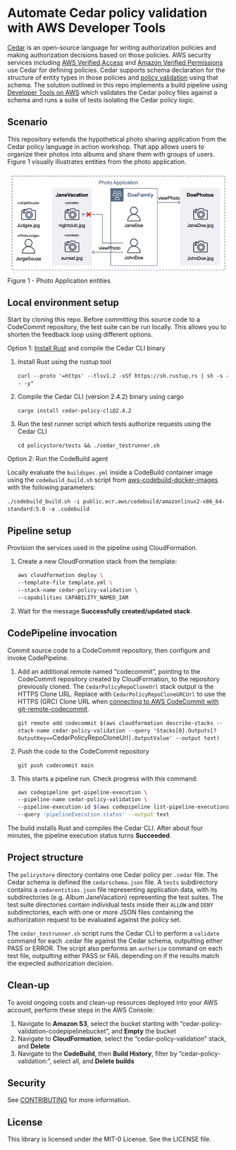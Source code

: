 # Automate Cedar policy validation with AWS Developer Tools

[Cedar](https://www.cedarpolicy.com/) is an open-source language for writing authorization policies and making authorization decisions based on those policies. AWS security services including [AWS Verified Access](https://aws.amazon.com/verified-access/) and [Amazon Verified Permissions](https://aws.amazon.com/verified-permissions/) use Cedar for defining policies. Cedar supports schema declaration for the structure of entity types in those policies and [policy validation](https://docs.cedarpolicy.com/policies/validation.html) using that schema. The solution outlined in this repo implements a build pipeline using [Developer Tools on AWS](https://aws.amazon.com/products/developer-tools/) which validates the Cedar policy files against a schema and runs a suite of tests isolating the Cedar policy logic.

## Scenario

This repository extends the hypothetical photo sharing application from the Cedar policy language in action workshop. That app allows users to organize their photos into albums and share them with groups of users. Figure 1 visually illustrates entities from the photo application.

![Visual illustration of entities from the photo application](/PhotoApplication.png)
Figure 1 - Photo Application entities

## Local environment setup

Start by cloning this repo. Before committing this source code to a CodeCommit repository, the test suite can be run locally.  This allows you to shorten the feedback loop using different options.

Option 1: [Install Rust](https://www.rust-lang.org/tools/install) and compile the Cedar CLI binary

1. Install Rust using the rustup tool

    `curl --proto '=https' --tlsv1.2 -sSf https://sh.rustup.rs | sh -s -- -y"`

1. Compile the Cedar CLI (version 2.4.2) binary using cargo

    `cargo install cedar-policy-cli@2.4.2`

1. Run the test runner script which tests authorize requests using the Cedar CLI

    `cd policystore/tests && ./cedar_testrunner.sh`

Option 2: Run the CodeBuild agent

Locally evaluate the `buildspec.yml` inside a CodeBuild container image using the `codebuild_build.sh` script from [aws-codebuild-docker-images](https://github.com/aws/aws-codebuild-docker-images) with the following parameters:

`./codebuild_build.sh -i public.ecr.aws/codebuild/amazonlinux2-x86_64-standard:5.0 -a .codebuild`

## Pipeline setup

Provision the services used in the pipeline using CloudFormation.

1. Create a new CloudFormation stack from the template:

    ```bash
    aws cloudformation deploy \    
    --template-file template.yml \    
    --stack-name cedar-policy-validation \    
    --capabilities CAPABILITY_NAMED_IAM
    ```

1. Wait for the message **Successfully created/updated stack**.

## CodePipeline invocation

Commit source code to a CodeCommit repository, then configure and invoke CodePipeline.

1. Add an additional remote named “codecommit”, pointing to the CodeCommit repository created by CloudFormation, to the repository previously cloned.  The `CedarPolicyRepoCloneUrl` stack output is the HTTPS Clone URL.  Replace with `CedarPolicyRepoCloneGRCUrl` to use the HTTPS (GRC) Clone URL when [connecting to AWS CodeCommit with git-remote-codecommit](https://docs.aws.amazon.com/codecommit/latest/userguide/setting-up-git-remote-codecommit.html).

    `git remote add codecommit $(aws cloudformation describe-stacks --stack-name cedar-policy-validation --query 'Stacks[0].Outputs[?OutputKey==`CedarPolicyRepoCloneUrl`].OutputValue' --output text)`

1. Push the code to the CodeCommit repository

    `git push codecommit main`

1. This starts a pipeline run.  Check progress with this command:

    ```bash
    aws codepipeline get-pipeline-execution \
    --pipeline-name cedar-policy-validation \
    --pipeline-execution-id $(aws codepipeline list-pipeline-executions --pipeline-name cedar-policy-validation --query 'pipelineExecutionSummaries[0].pipelineExecutionId' --output text) \
    --query 'pipelineExecution.status' --output text
    ```

The build installs Rust and compiles the Cedar CLI.  After about four minutes, the pipeline execution status turns **Succeeded**.

## Project structure

The `policystore` directory contains one Cedar policy per `.cedar` file. The Cedar schema is defined the `cedarschema.json` file. A `tests` subdirectory contains a `cedarentities.json` file representing application data, with its subdirectories (e.g. Album JaneVacation) representing the test suites.  The test suite directories contain individual tests inside their `ALLOW` and `DENY` subdirectories, each with one or more JSON files containing the authorization request to be evaluated against the policy set.

The `cedar_testrunner.sh` script runs the Cedar CLI to perform a `validate` command for each .cedar file against the Cedar schema, outputting either PASS or ERROR.  The script also performs an `authorize` command on each test file, outputting either PASS or FAIL depending on if the results match the expected authorization decision.

## Clean-up

To avoid ongoing costs and clean-up resources deployed into your AWS account, perform these steps in the AWS Console:

1. Navigate to **Amazon S3**, select the bucket starting with “cedar-policy-validation-codepipelinebucket”, and **Empty** the bucket
1. Navigate to **CloudFormation**, select the “cedar-policy-validation” stack, and **Delete**
1. Navigate to the **CodeBuild**, then **Build History**, filter by “cedar-policy-validation:”, select all, and **Delete builds**

## Security

See [CONTRIBUTING](CONTRIBUTING.md#security-issue-notifications) for more information.

## License

This library is licensed under the MIT-0 License. See the LICENSE file.


